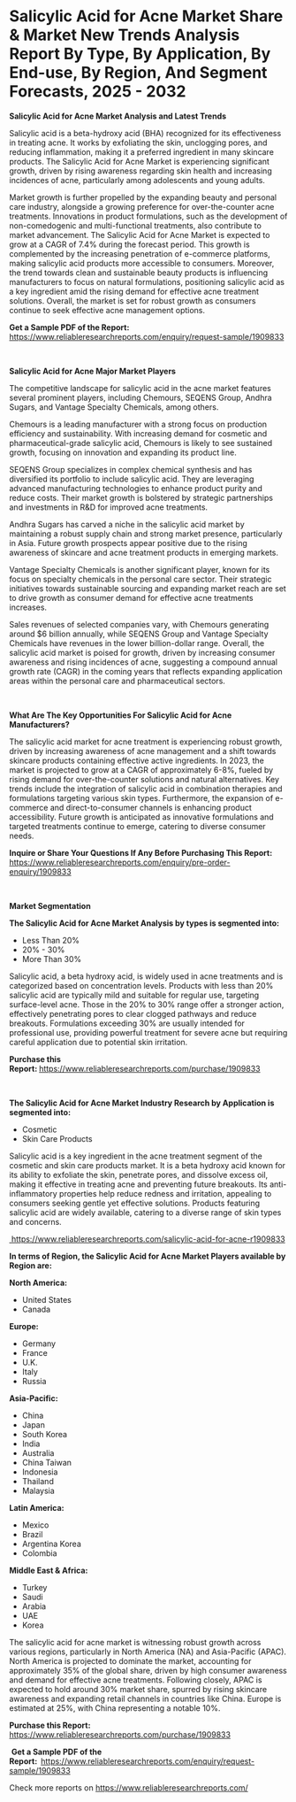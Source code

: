 <p><h1>Salicylic Acid for Acne Market Share & Market New Trends Analysis Report By Type, By Application, By End-use, By Region, And Segment Forecasts, 2025 - 2032</h1></p><p><strong>Salicylic Acid for Acne Market Analysis and Latest Trends</strong></p>
<p><p>Salicylic acid is a beta-hydroxy acid (BHA) recognized for its effectiveness in treating acne. It works by exfoliating the skin, unclogging pores, and reducing inflammation, making it a preferred ingredient in many skincare products. The Salicylic Acid for Acne Market is experiencing significant growth, driven by rising awareness regarding skin health and increasing incidences of acne, particularly among adolescents and young adults.</p><p>Market growth is further propelled by the expanding beauty and personal care industry, alongside a growing preference for over-the-counter acne treatments. Innovations in product formulations, such as the development of non-comedogenic and multi-functional treatments, also contribute to market advancement. The Salicylic Acid for Acne Market is expected to grow at a CAGR of 7.4% during the forecast period. This growth is complemented by the increasing penetration of e-commerce platforms, making salicylic acid products more accessible to consumers. Moreover, the trend towards clean and sustainable beauty products is influencing manufacturers to focus on natural formulations, positioning salicylic acid as a key ingredient amid the rising demand for effective acne treatment solutions. Overall, the market is set for robust growth as consumers continue to seek effective acne management options.</p></p>
<p><strong>Get a Sample PDF of the Report:&nbsp;</strong> <a href="https://www.reliableresearchreports.com/enquiry/request-sample/1909833?utm_campaign=3054&utm_medium=2&utm_source=Github&utm_content=ia&utm_term=01042025&utm_id=salicylic-acid-for-acne">https://www.reliableresearchreports.com/enquiry/request-sample/1909833</a></p>
<p>&nbsp;</p>
<p><strong>Salicylic Acid for Acne Major Market Players</strong></p>
<p><p>The competitive landscape for salicylic acid in the acne market features several prominent players, including Chemours, SEQENS Group, Andhra Sugars, and Vantage Specialty Chemicals, among others. </p><p>Chemours is a leading manufacturer with a strong focus on production efficiency and sustainability. With increasing demand for cosmetic and pharmaceutical-grade salicylic acid, Chemours is likely to see sustained growth, focusing on innovation and expanding its product line.</p><p>SEQENS Group specializes in complex chemical synthesis and has diversified its portfolio to include salicylic acid. They are leveraging advanced manufacturing technologies to enhance product purity and reduce costs. Their market growth is bolstered by strategic partnerships and investments in R&D for improved acne treatments.</p><p>Andhra Sugars has carved a niche in the salicylic acid market by maintaining a robust supply chain and strong market presence, particularly in Asia. Future growth prospects appear positive due to the rising awareness of skincare and acne treatment products in emerging markets.</p><p>Vantage Specialty Chemicals is another significant player, known for its focus on specialty chemicals in the personal care sector. Their strategic initiatives towards sustainable sourcing and expanding market reach are set to drive growth as consumer demand for effective acne treatments increases.</p><p>Sales revenues of selected companies vary, with Chemours generating around $6 billion annually, while SEQENS Group and Vantage Specialty Chemicals have revenues in the lower billion-dollar range. Overall, the salicylic acid market is poised for growth, driven by increasing consumer awareness and rising incidences of acne, suggesting a compound annual growth rate (CAGR) in the coming years that reflects expanding application areas within the personal care and pharmaceutical sectors.</p></p>
<p>&nbsp;</p>
<p><strong>What Are The Key Opportunities For Salicylic Acid for Acne Manufacturers?</strong></p>
<p><p>The salicylic acid market for acne treatment is experiencing robust growth, driven by increasing awareness of acne management and a shift towards skincare products containing effective active ingredients. In 2023, the market is projected to grow at a CAGR of approximately 6-8%, fueled by rising demand for over-the-counter solutions and natural alternatives. Key trends include the integration of salicylic acid in combination therapies and formulations targeting various skin types. Furthermore, the expansion of e-commerce and direct-to-consumer channels is enhancing product accessibility. Future growth is anticipated as innovative formulations and targeted treatments continue to emerge, catering to diverse consumer needs.</p></p>
<p><strong>Inquire or Share Your Questions If Any Before Purchasing This Report:</strong> <a href="https://www.reliableresearchreports.com/enquiry/pre-order-enquiry/1909833?utm_campaign=3054&utm_medium=2&utm_source=Github&utm_content=ia&utm_term=01042025&utm_id=salicylic-acid-for-acne">https://www.reliableresearchreports.com/enquiry/pre-order-enquiry/1909833</a></p>
<p>&nbsp;</p>
<p><strong>Market Segmentation</strong></p>
<p><strong>The Salicylic Acid for Acne Market Analysis by types is segmented into:</strong></p>
<p><ul><li>Less Than 20%</li><li>20% - 30%</li><li>More Than 30%</li></ul></p>
<p><p>Salicylic acid, a beta hydroxy acid, is widely used in acne treatments and is categorized based on concentration levels. Products with less than 20% salicylic acid are typically mild and suitable for regular use, targeting surface-level acne. Those in the 20% to 30% range offer a stronger action, effectively penetrating pores to clear clogged pathways and reduce breakouts. Formulations exceeding 30% are usually intended for professional use, providing powerful treatment for severe acne but requiring careful application due to potential skin irritation.</p></p>
<p><strong>Purchase this Report:&nbsp;</strong><a href="https://www.reliableresearchreports.com/purchase/1909833?utm_campaign=3054&utm_medium=2&utm_source=Github&utm_content=ia&utm_term=01042025&utm_id=salicylic-acid-for-acne">https://www.reliableresearchreports.com/purchase/1909833</a></p>
<p>&nbsp;</p>
<p><strong>The Salicylic Acid for Acne Market Industry Research by Application is segmented into:</strong></p>
<p><ul><li>Cosmetic</li><li>Skin Care Products</li></ul></p>
<p><p>Salicylic acid is a key ingredient in the acne treatment segment of the cosmetic and skin care products market. It is a beta hydroxy acid known for its ability to exfoliate the skin, penetrate pores, and dissolve excess oil, making it effective in treating acne and preventing future breakouts. Its anti-inflammatory properties help reduce redness and irritation, appealing to consumers seeking gentle yet effective solutions. Products featuring salicylic acid are widely available, catering to a diverse range of skin types and concerns.</p></p>
<p><a href="https://www.reliableresearchreports.com/salicylic-acid-for-acne-r1909833?utm_campaign=3054&utm_medium=2&utm_source=Github&utm_content=ia&utm_term=01042025&utm_id=salicylic-acid-for-acne">&nbsp;https://www.reliableresearchreports.com/salicylic-acid-for-acne-r1909833</a></p>
<p><strong>In terms of Region, the Salicylic Acid for Acne Market Players available by Region are:</strong></p>
<p>
    <p> <strong> North America: </strong>
        <ul>
            <li>United States</li>
            <li>Canada</li>
        </ul>
        </p> 
    <p> <strong> Europe: </strong>
        <ul>
            <li>Germany</li>
            <li>France</li>
            <li>U.K.</li>
            <li>Italy</li>
            <li>Russia</li>
        </ul>
        </p> 
    <p> <strong> Asia-Pacific: </strong>
        <ul>
            <li>China</li>
            <li>Japan</li>
            <li>South Korea</li>
            <li>India</li>
            <li>Australia</li>
            <li>China Taiwan</li>
            <li>Indonesia</li>
            <li>Thailand</li>
            <li>Malaysia</li>
        </ul>
        </p> 
    <p> <strong> Latin America: </strong>
        <ul>
            <li>Mexico</li>
            <li>Brazil</li>
            <li>Argentina Korea</li>
            <li>Colombia</li>
        </ul>
        </p> 
    <p> <strong> Middle East & Africa: </strong>
        <ul>
            <li>Turkey</li>
            <li>Saudi</li>
            <li>Arabia</li>
            <li>UAE</li>
            <li>Korea</li>
        </ul>
    </p>
    </p>
<p><p>The salicylic acid for acne market is witnessing robust growth across various regions, particularly in North America (NA) and Asia-Pacific (APAC). North America is projected to dominate the market, accounting for approximately 35% of the global share, driven by high consumer awareness and demand for effective acne treatments. Following closely, APAC is expected to hold around 30% market share, spurred by rising skincare awareness and expanding retail channels in countries like China. Europe is estimated at 25%, with China representing a notable 10%.</p></p>
<p><strong>Purchase this Report: </strong><a href="https://www.reliableresearchreports.com/purchase/1909833?utm_campaign=3054&utm_medium=2&utm_source=Github&utm_content=ia&utm_term=01042025&utm_id=salicylic-acid-for-acne">https://www.reliableresearchreports.com/purchase/1909833</a></p>
<p>&nbsp;<strong>Get a Sample PDF of the Report:&nbsp;&nbsp;</strong><a href="https://www.reliableresearchreports.com/enquiry/request-sample/1909833?utm_campaign=3054&utm_medium=2&utm_source=Github&utm_content=ia&utm_term=01042025&utm_id=salicylic-acid-for-acne">https://www.reliableresearchreports.com/enquiry/request-sample/1909833</a></p>
<p><strong></strong></p>
<p>Check more reports on <a href="https://www.reliableresearchreports.com/?utm_campaign=3054&utm_medium=2&utm_source=Github&utm_content=ia&utm_term=01042025&utm_id=salicylic-acid-for-acne">https://www.reliableresearchreports.com/</a></p>